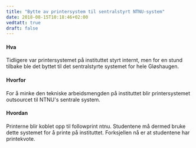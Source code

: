 ```yaml
---
title: "Bytte av printersystem til sentralstyrt NTNU-system"
date: 2018-08-15T10:18:46+02:00
vedtatt: true
draft: false
---
```


#### Hva

Tidligere var printersystemet på instituttet styrt internt, men for en stund tilbake ble det byttet til det sentralstyrte systemet for hele Gløshaugen.

#### Hvorfor

For å minke den tekniske arbeidsmengden på instituttet blir printersystemet outsourcet til NTNU's sentrale system.

#### Hvordan

Printerne blir koblet opp til followprint ntnu. Studentene må dermed bruke dette systemet for å printe på instituttet. Forksjellen nå er at studentene har printekvote.
